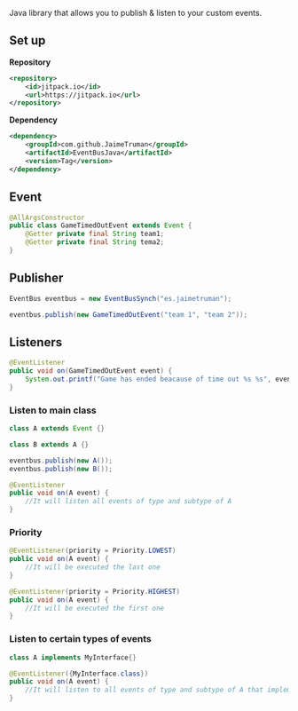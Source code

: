 Java library that allows you to publish & listen to your custom events.
## Set up
**Repository**
```xml
<repository>
    <id>jitpack.io</id>
    <url>https://jitpack.io</url>
</repository>
```

**Dependency**
```xml
<dependency>
    <groupId>com.github.JaimeTruman</groupId>
    <artifactId>EventBusJava</artifactId>
    <version>Tag</version>
</dependency>
```

## Event

```java
@AllArgsConstructor
public class GameTimedOutEvent extends Event {
    @Getter private final String team1;
    @Getter private final String tema2;
}
```

## Publisher

```java
EventBus eventbus = new EventBusSynch("es.jaimetruman");

eventbus.publish(new GameTimedOutEvent("team 1", "team 2"));
```

## Listeners

```java
@EventListener
public void on(GameTimedOutEvent event) {
    System.out.printf("Game has ended beacause of time out %s %s", event.getTeam1(), event.getTeam2());
}
```
### Listen to main class

```java
class A extends Event {}

class B extends A {}

eventbus.publish(new A());
eventbus.publish(new B());

@EventListener
public void on(A event) {
    //It will listen all events of type and subtype of A
}
```

### Priority

```java
@EventListener(priority = Priority.LOWEST)
public void on(A event) {
    //It will be executed the last one
}

@EventListener(priority = Priority.HIGHEST)
public void on(A event) {
    //It will be executed the first one
}
```
### Listen to certain types of events
```java
class A implements MyInterface{}

@EventListener({MyInterface.class})
public void on(A event) {
    //It will listen to all events of type and subtype of A that implements DBTransaction interface
}
```
